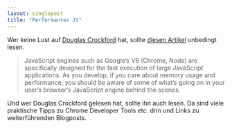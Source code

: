 ```yaml
---
layout: singlepost
title: "Performantes JS"
---
```


Wer keine Lust auf [Douglas Crockford](http://www.amazon.de/JavaScript-Parts-Working-Shallow-Grain/dp/0596517742/ref=sr_1_1?ie=UTF8&qid=1352137594&sr=8-1) hat, sollte [diesen Artikel](http://coding.smashingmagazine.com/2012/11/05/writing-fast-memory-efficient-javascript/) unbedingt lesen.

> JavaScript engines such as Google’s V8 (Chrome, Node) are specifically designed for the fast execution of large JavaScript applications. As you develop, if you care about memory usage and performance, you should be aware of some of what’s going on in your user’s browser’s JavaScript engine behind the scenes.

Und wer Douglas Crockford gelesen hat, sollte ihn auch lesen. Da sind viele praktische Tipps zu Chrome Developer Tools etc. drin und Links zu weiterführenden Blogposts.